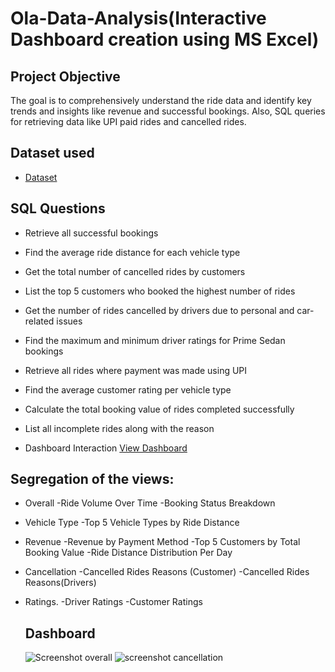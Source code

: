 # Ola-Data-Analysis(Interactive Dashboard creation using MS Excel)
## Project Objective
The goal is to comprehensively understand the ride data and identify key trends and insights like revenue and successful bookings. Also, SQL queries for retrieving data like UPI paid rides and cancelled rides.
## Dataset used
- <a href= "https://github.com/Techhub29/ola_data_analysis/blob/main/Booking%20dataset.xlsx">Dataset</a>
## SQL Questions
- Retrieve all successful bookings
- Find the average ride distance for each vehicle type
- Get the total number of cancelled rides by customers
- List the top 5 customers who booked the highest number of rides
- Get the number of rides cancelled by drivers due to personal and car-related issues
- Find the maximum and minimum driver ratings for Prime Sedan bookings
- Retrieve all rides where payment was made using UPI
- Find the average customer rating per vehicle type
- Calculate the total booking value of rides completed successfully
- List all incomplete rides along with the reason

- Dashboard Interaction <a href= "https://github.com/Techhub29/ola_data_analysis/blob/main/Ola%20powerBI.pbix">View Dashboard</a> 

 ## Segregation of the views:
 - Overall
 -Ride Volume Over Time
 -Booking Status Breakdown
- Vehicle Type
 -Top 5 Vehicle Types by Ride Distance
- Revenue
 -Revenue by Payment Method
 -Top 5 Customers by Total Booking Value
 -Ride Distance Distribution Per Day
- Cancellation
 -Cancelled Rides Reasons (Customer)
 -Cancelled Rides Reasons(Drivers)
- Ratings.
 -Driver Ratings
 -Customer Ratings

  ## Dashboard

  ![Screenshot overall](https://github.com/user-attachments/assets/30700e7d-25d1-46ac-88aa-60b374e4298b)
  ![screenshot cancellation](https://github.com/user-attachments/assets/61f490f7-2f25-4058-9c9b-148e23bbcc9f)



  

